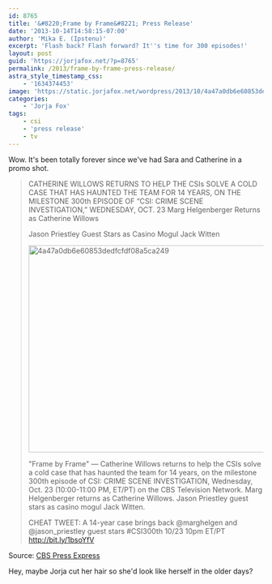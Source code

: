 ```yaml
---
id: 8765
title: '&#8220;Frame by Frame&#8221; Press Release'
date: '2013-10-14T14:58:15-07:00'
author: 'Mika E. (Ipstenu)'
excerpt: 'Flash back? Flash forward? It''s time for 300 episodes!'
layout: post
guid: 'https://jorjafox.net/?p=8765'
permalink: /2013/frame-by-frame-press-release/
astra_style_timestamp_css:
    - '1634374453'
image: 'https://static.jorjafox.net/wordpress/2013/10/4a47a0db6e60853dedfcfdf08a5ca2491.png'
categories:
    - 'Jorja Fox'
tags:
    - csi
    - 'press release'
    - tv
---
```


Wow. It's been totally forever since we've had Sara and Catherine in a promo shot.

<blockquote>CATHERINE WILLOWS RETURNS TO HELP THE CSIs SOLVE A COLD CASE THAT HAS HAUNTED THE TEAM FOR 14 YEARS, ON THE MILESTONE 300th EPISODE OF “CSI: CRIME SCENE INVESTIGATION,” WEDNESDAY, OCT. 23
Marg Helgenberger Returns as Catherine Willows

Jason Priestley Guest Stars as Casino Mogul Jack Witten

<img src="//static.jorjafox.net/wordpress/2013/10/4a47a0db6e60853dedfcfdf08a5ca2491.png" alt="4a47a0db6e60853dedfcfdf08a5ca249" width="500" height="409" class="aligncenter size-full wp-image-8766" />

"Frame by Frame" — Catherine Willows returns to help the CSIs solve a cold case that has haunted the team for 14 years, on the milestone 300th episode of CSI: CRIME SCENE INVESTIGATION, Wednesday, Oct. 23 (10:00-11:00 PM, ET/PT) on the CBS Television Network.  Marg Helgenberger returns as Catherine Willows.  Jason Priestley guest stars as casino mogul Jack Witten.

CHEAT TWEET:   A 14-year case brings back @marghelgen and @jason_priestley guest stars  #CSI300th 10/23 10pm ET/PT http://bit.ly/1bsoYfV</blockquote>

Source: <a href="http://www.cbspressexpress.com/cbs-entertainment/releases/view?id=36970">CBS Press Express</a>

Hey, maybe Jorja cut her hair so she'd look like herself in the older days?